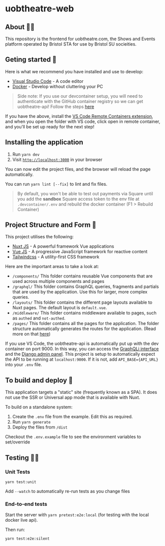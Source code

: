 # uobtheatre-web

## About 🕵️‍♀️

This repository is the frontend for uobtheatre.com, the Shows and Events platform operated by Bristol STA for use by Bristol SU socieities.

## Geting started 🌟

Here is what we recommend you have installed and use to develop:

- [Visual Studio Code](https://code.visualstudio.com/) - A code editor
- [Docker](https://www.docker.com/get-started) - Develop without cluttering your PC

> Side note: If you use our devcontainer setup, you will need to authenticate with the GitHub container registry so we can get uobtheatre-api! Follow the steps [here](https://docs.github.com/en/packages/working-with-a-github-packages-registry/working-with-the-container-registry#authenticating-to-the-container-registry)

If you have the above, install the [VS Code Remote Containers extension](https://marketplace.visualstudio.com/items?itemName=ms-vscode-remote.remote-containers), and when you open the folder with VS code, click open in remote container, and you'll be set up ready for the next step!

## Installing the application

1. Run `yarn dev`
2. Visit [`http://localhost:3000`](http://localhost:3000) in your browser

You can now edit the project files, and the browser will reload the page automatically.

You can run `yarn lint [--fix]` to lint and fix files.

> By default, you won't be able to test out payments via Square until you add the **sandbox** Square access token to the env file at `.devcontainer/.env` and rebuild the docker container (F1 > Rebuild Container)

## Project Structure and Form 🌴

This project utilises the following:

- [Nuxt JS](https://nuxtjs.org/) - A powerful framework Vue applications
- [Vue JS](https://vuejs.org/) - A progressive JavaScript framework for reactive content
- [Tailwindcss](https://tailwindcss.com/) - A utility-first CSS framework

Here are the important areas to take a look at:

- `/components/` This folder contains reusable Vue components that are used across multiple components and pages
- `/graphql/` This folder contains GraphQL queries, fragments and partials that are used by the application. Use this for larger, more complex queries.
- `/layouts/` This folder contains the different page layouts available to Nuxt pages. The default layout is `default.vue`.
- `/middleware/` This folder contains middleware available to pages, such as `authed` and `not-authed`.
- `/pages/` This folder contains all the pages for the application. The folder structure automatically generates the routes for the application. (Read more on that [here](https://nuxtjs.org/docs/2.x/features/file-system-routing))

If you use VS Code, the uobtheatre-api is automatically put up with the dev container on port 9000.
In this way, you can access the [GraphQLi interface](localhost:9000/graphql/) and the [Django admin panel](localhost:9000/admin/).
This project is setup to automatically expect the API to be running at `localhost:9000`. If it is not, add `API_BASE={API_URL}` into your `.env` file.

## To build and deploy 🔨

This application targets a "static" site (frequently known as a SPA). It does not use the SSR or Universal app mode that is available with Nuxt.

To build on a standalone system:

1. Create the `.env` file from the example. Edit this as required.
2. Run `yarn generate`
3. Deploy the files from `/dist`

Checkout the `.env.example` file to see the environment variables to set/override

## Testing 👨‍💻

### Unit Tests

```
yarn test:unit
```

Add `--watch` to automatically re-run tests as you change files

### End-to-end tests

Start the server with `yarn pretest:e2e:local` (for testing with the local docker live api).

Then run:

```
yarn test:e2e:silent
```
